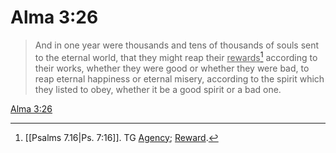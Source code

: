 # Alma 3:26

> And in one year were thousands and tens of thousands of souls sent to the eternal world, that they might reap their <u>rewards</u>[^a] according to their works, whether they were good or whether they were bad, to reap eternal happiness or eternal misery, according to the spirit which they listed to obey, whether it be a good spirit or a bad one.

[Alma 3:26](https://www.churchofjesuschrist.org/study/scriptures/bofm/alma/3?lang=eng&id=p26#p26)


[^a]: [[Psalms 7.16|Ps. 7:16]]. TG [Agency](https://www.churchofjesuschrist.org/study/scriptures/tg/agency?lang=eng); [Reward](https://www.churchofjesuschrist.org/study/scriptures/tg/reward?lang=eng).
